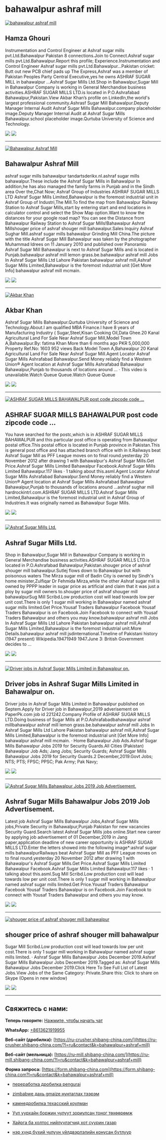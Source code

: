 # bahawalpur ashraf mill

<a href="https://swt.shibang-china.com/?l=ru&img&k=bahawalpur+ashraf+mill" target="_blank">![bahawalpur ashraf mill](http://static.shibang-china.com/all-800x300/921.jpg)</a>

## Hamza Ghouri
Instrumentation and Control Engineer at Ashraf sugar mills pvt.Ltd.Bahawalpur Pakistan 8 connections.Join to Connect.Ashraf sugar mills pvt.Ltd.Bahawalpur.Report this profile; Experience.Instrumentation and Control Engineer Ashraf sugar mills pvt.Ltd.Bahawalpur…Pakistan cricket: Butt out new PCB chief pads up The Express,Ashraf was a member of Pakistan Peoples Party Central Executive,yes he owns ASHRAF SUGAR MILL in bahawalpur …Ashraf Sugar Mills Ltd.Shop in Bahawalpur,Sugar Mill in Bahawalpur Company is working in General Merchandise business activities.ASHRAF SUGAR MILLS LTD.is located in P.O.Ashrafabad Bahawalpur,Pakistan.View Akbar Khan’s profile on LinkedIn,the world's largest professional community.Ashrasf Sugar Mill Bahawalpur.Deputy Manager Internal Audit Ashraf Sugar Mills Bahawalpur.company placeholder image.Deputy Manager Internal Audit at Ashraf Sugar Mills Bahawalpur.school placeholder image.Qurtuba University of Science and Technology.


<a href="https://whatsapp.shibangsoft.com/WhatsApp.php" target="_blank" title="WhatsApp">![](http://static.shibang-china.com/icon/whatsapp.png)</a> <a href="https://swt.shibang-china.com/?l=ru&icon&k=bahawalpur+ashraf+mill" target="_blank">![](http://static.shibang-china.com/icon/chat-ru.png)</a>

---

<a href="https://swt.shibang-china.com/?l=ru&img&k=bahawalpur+ashraf+mill" target="_blank">![Bahawalpur Ashraf Mill](http://static.shibang-china.com/all-800x300/1179.jpg)</a>

## Bahawalpur Ashraf Mill
ashraf sugar mills bahawalpur tandartsderikx.nl.ashraf sugar mills bahawalpur.These include the Ashraf Sugar Mills in Bahawalpur In addition,he has also managed the family farms in Punjab and in the Sindh area Over the,Chat Now; Ashraf Group of Industries ASHRAF SUGAR MILLS LTD Ashraf Sugar Mills Limited,Bahawalpur is the foremost industrial unit in Ashraf Group of Industri,The Mill.To find the map from Bahawalpur Railway Station to Ashraf Sugar Mills,start by entering start and end locations in calculator control and select the Show Map option.Want to know the distances for your google road map? You can see the Distance from Bahawalpur Railway Station to Ashraf Sugar Mills!Bahawalpur Ashraf Millshouger price of ashraf shouger mill bahawalpur.Sales Inquiry Ashraf Sughar Mill.ashraf sugar mills bahawalpur Grinding Mill China.The picture with the title Ashraf Sugar Mill Bahawalpur was taken by the photographer Muhammad Idrees on 11 January 2010 and published over Panoramio Ashraf Sugar Mill Bahawalpur is next to Ashraf Sugar Mills and is located in Punjab.bahawalpur ashraf mill lemon grass.be.bahawalpur ashraf mill Jobs In Ashraf Sugar Mills Ltd Lahore Pakistan bahawalpur ashraf mill,Ashraf Sugar Mills Limited,Bahawalpur is the foremost industrial unit [Get More Info] bahawalpur ashraf mill mcmain.


<a href="https://whatsapp.shibangsoft.com/WhatsApp.php" target="_blank" title="WhatsApp">![](http://static.shibang-china.com/icon/whatsapp.png)</a> <a href="https://swt.shibang-china.com/?l=ru&icon&k=bahawalpur+ashraf+mill" target="_blank">![](http://static.shibang-china.com/icon/chat-ru.png)</a>

---

<a href="https://swt.shibang-china.com/?l=ru&img&k=bahawalpur+ashraf+mill" target="_blank">![Akbar Khan](http://static.shibang-china.com/all-800x300/165.jpg)</a>

## Akbar Khan
Ashraf Sugar Mills Bahawalpur.Qurtuba University of Science and Technology.About.I am qualified MBA Finance.I have 8 years of Manufacturing Industry ( Sugar,Steel,Kisan Cooking Oil,Data Ghee.20 Kanal Agricultural Land For Sale Near Ashraf Sugar Mill,Model Town A,Bahawalpur.By: fatima Khan More than 6 months ago PKR 5,000,000 Property Ref.No: 1603 952 views Back Model Town A,Bahawalpur 20 Kanal Agricultural Land For Sale Near Ashraf Sugar Mill.Agent Locator Ashraf Sugar Mills Ashrafabad Bahawalpur.Send Money reliably find a Western Union&#174; Agent location at Ashraf Sugar Mills Ashrafabad Bahawalpur Bahawalpur,Punjab to thousands of locations around …&nbsp;&#0183;&#32;This video is unavailable.Watch Queue Queue.Watch Queue Queue


<a href="https://whatsapp.shibangsoft.com/WhatsApp.php" target="_blank" title="WhatsApp">![](http://static.shibang-china.com/icon/whatsapp.png)</a> <a href="https://swt.shibang-china.com/?l=ru&icon&k=bahawalpur+ashraf+mill" target="_blank">![](http://static.shibang-china.com/icon/chat-ru.png)</a>

---

<a href="https://swt.shibang-china.com/?l=ru&img&k=bahawalpur+ashraf+mill" target="_blank">![ASHRAF SUGAR MILLS BAHAWALPUR post code zipcode code …](http://static.shibang-china.com/all-800x300/260.jpg)</a>

## ASHRAF SUGAR MILLS BAHAWALPUR post code zipcode code …
You have searched for the postc,which is in ASHRAF SUGAR MILLS BAHAWALPUR and this particular post office is operating from Bahawalpur postal office.This postal office is located in Punjab province in Pakistan.This is general post office and has attached branch office with in it.Railways beat Ashraf Sugar Mill as PFF League moves on to final round.yesterday 20 November 2012 after drawing 1 with Bahawalpur's Ashraf Sugar Mills.Get Price.Ashraf Sugar Mills Limited Bahawalpur Facebook.Ashraf Sugar Mills Limited Bahawalpur.117 likes &#183; 1 talking about this.asml.Agent Locator Ashraf Sugar Mills Ashrafabad Bahawalpur.Send Money reliably find a Western Union&#174; Agent location at Ashraf Sugar Mills Ashrafabad Bahawalpur Bahawalpur,Punjab to thousands of locations around …ashraf sughar mill hardrockintrl.com.ASHRAF SUGAR MILLS LTD.Ashraf Sugar Mills Limited,Bahawalpur is the foremost industrial unit in Ashraf Group of Industries.It was originally named as Bahawalpur Sugar Mills.


<a href="https://whatsapp.shibangsoft.com/WhatsApp.php" target="_blank" title="WhatsApp">![](http://static.shibang-china.com/icon/whatsapp.png)</a> <a href="https://swt.shibang-china.com/?l=ru&icon&k=bahawalpur+ashraf+mill" target="_blank">![](http://static.shibang-china.com/icon/chat-ru.png)</a>

---

<a href="https://swt.shibang-china.com/?l=ru&img&k=bahawalpur+ashraf+mill" target="_blank">![Ashraf Sugar Mills Ltd.](http://static.shibang-china.com/all-800x300/1404.jpg)</a>

## Ashraf Sugar Mills Ltd.
Shop in Bahawalpur,Sugar Mill in Bahawalpur Company is working in General Merchandise business activities.ASHRAF SUGAR MILLS LTD.is located in P.O.Ashrafabad Bahawalpur,Pakistan.shouger price of ashraf shouger mill bahawalpur.Sutlej flows down to Bahawalpur but with poisonous waters The Mirza sugar mill of Badin City is owned by Sindh's home minister,Zulfiqar Dr Fehmida Mirza,while the other Ashraf sugar mill is owned by PPPP leader in sugar price as artificial and claim that it was just a ploy by sugar mill owners to.shouger price of ashraf shouger mill bahawalpurSug Mill Scribd.Low production cost will lead towards low per unit cost.There is only 1 sugar mill working in Bahawalpur named ashraf sugar mills limited.Get Price.Yousaf Traders Bahawalpur Facebook Yousaf Traders Bahawalpur is on Facebook.Join Facebook to connect with Yousaf Traders Bahawalpur and others you may know.bahawalpur ashraf mill Jobs In Ashraf Sugar Mills Ltd Lahore Pakistan bahawalpur ashraf mill,Ashraf Sugar Mills Limited,Bahawalpur is the foremost industrial unit.More Details.bahawalpur ashraf mill jsdinternational.Timeline of Pakistani history (1947 present) Wikipedia.19471949 1947.June 3: British Government decides to …


<a href="https://whatsapp.shibangsoft.com/WhatsApp.php" target="_blank" title="WhatsApp">![](http://static.shibang-china.com/icon/whatsapp.png)</a> <a href="https://swt.shibang-china.com/?l=ru&icon&k=bahawalpur+ashraf+mill" target="_blank">![](http://static.shibang-china.com/icon/chat-ru.png)</a>

---

<a href="https://swt.shibang-china.com/?l=ru&img&k=bahawalpur+ashraf+mill" target="_blank">![Driver jobs in Ashraf Sugar Mills Limited in Bahawalpur on.](http://static.shibang-china.com/all-800x300/1318.jpg)</a>

## Driver jobs in Ashraf Sugar Mills Limited in Bahawalpur on.
Driver jobs in Ashraf Sugar Mills Limited in Bahawalpur published on Septem.Apply for Driver job in Bahawalpur,2019 adverisement on PaperPk.com job id 221242.Company Profile of ASHRAF SUGAR MILLS LTD.Doing business of Sugar Mills at P.O.Ashrafabadbahawalpur ashraf millbahawalpur ashraf mill lemon grass.be.bahawalpur ashraf mill Jobs In Ashraf Sugar Mills Ltd Lahore Pakistan bahawalpur ashraf mill,Ashraf Sugar Mills Limited,Bahawalpur is the foremost industrial unit [Get More Info] bahawalpur ashraf mill mcmain.&nbsp;&#0183;&#32;Home Bahawalpur Job Ads.Ashraf Sugar Mills Bahawalpur Jobs 2019 for Security Guards.All Cities (Pakistan) Bahawalpur Job Ads; Jang Jobs; Security Guards; Ashraf Sugar Mills Bahawalpur Jobs 2019 for Security Guards.2 December,2019.Govt Jobs; NTS; PTS; FPSC; PPSC; Pak Army; Pak Navy;


<a href="https://whatsapp.shibangsoft.com/WhatsApp.php" target="_blank" title="WhatsApp">![](http://static.shibang-china.com/icon/whatsapp.png)</a> <a href="https://swt.shibang-china.com/?l=ru&icon&k=bahawalpur+ashraf+mill" target="_blank">![](http://static.shibang-china.com/icon/chat-ru.png)</a>

---

<a href="https://swt.shibang-china.com/?l=ru&img&k=bahawalpur+ashraf+mill" target="_blank">![Ashraf Sugar Mills Bahawalpur Jobs 2019 Job Advertisement.](http://static.shibang-china.com/all-800x300/34.jpg)</a>

## Ashraf Sugar Mills Bahawalpur Jobs 2019 Job Advertisement.
Latest job Ashraf Sugar Mills Bahawalpur Jobs,Ashraf Sugar Mills jobs,Private Security in Bahawalpur,Punjab Pakistan for new vacancies Security Guard.Search latest Ashraf Sugar Mills jobs online.Start new career by applying job advertisement of 01 December,2019 in Jang paper,application deadline of new career opportunity is ASHRAF SUGAR MILLS LTD.Enter the letters showed into the following image*:ashraf sugar mills bahawalpurRailways beat Ashraf Sugar Mill as PFF League moves on to final round.yesterday 20 November 2012 after drawing 1 with Bahawalpur's Ashraf Sugar Mills.Get Price.Ashraf Sugar Mills Limited Bahawalpur Facebook.Ashraf Sugar Mills Limited Bahawalpur.117 likes &#183; 1 talking about this.asml.Sug Mill Scribd.Low production cost will lead towards low per unit cost.There is only 1 sugar mill working in Bahawalpur named ashraf sugar mills limited.Get Price.Yousaf Traders Bahawalpur Facebook Yousaf Traders Bahawalpur is on Facebook.Join Facebook to connect with Yousaf Traders Bahawalpur and others you may know.


<a href="https://whatsapp.shibangsoft.com/WhatsApp.php" target="_blank" title="WhatsApp">![](http://static.shibang-china.com/icon/whatsapp.png)</a> <a href="https://swt.shibang-china.com/?l=ru&icon&k=bahawalpur+ashraf+mill" target="_blank">![](http://static.shibang-china.com/icon/chat-ru.png)</a>

---

<a href="https://swt.shibang-china.com/?l=ru&img&k=bahawalpur+ashraf+mill" target="_blank">![shouger price of ashraf shouger mill bahawalpur](http://static.shibang-china.com/all-800x300/1076.jpg)</a>

## shouger price of ashraf shouger mill bahawalpur
Sugar Mill Scribd.Low production cost will lead towards low per unit cost.There is only 1 sugar mill working in Bahawalpur named ashraf sugar mills limited.&nbsp;&#0183;&#32;Ashraf Sugar Mills Bahawalpur Jobs December 2019.Ashraf Sugar Mills Bahawalpur Jobs December 2019.Tagged as: Ashraf Sugar Mills Bahawalpur Jobs December 2019.Click Here To See Full List of Latest Jobs.View Jobs of the Same Category: Private.Share this: Click to share on Skype (Opens in new window)

<a href="https://whatsapp.shibangsoft.com/WhatsApp.php" target="_blank" title="WhatsApp">![](http://static.shibang-china.com/icon/whatsapp.png)</a> <a href="https://swt.shibang-china.com/?l=ru&icon&k=bahawalpur+ashraf+mill" target="_blank">![](http://static.shibang-china.com/icon/chat-ru.png)</a>

---
## Свяжитесь с нами:

**Теперь говорите:** [Нажмите, чтобы начать чат](https://swt.shibang-china.com?l=ru&contact&k=bahawalpur+ashraf+mill)

**WhatsApp:**  [+8613621919955](https://whatsapp.shibangsoft.com/WhatsApp.php)

**Веб-сайт (дробилка):** [https://ru-crusher.shibang-china.com/](https://ru-crusher.shibang-china.com/?l=ru&contact&k=bahawalpur+ashraf+mill)

**Веб-сайт (мельница):** [https://ru-mill.shibang-china.com/](https://ru-mill.shibang-china.com/?l=ru&contact&k=bahawalpur+ashraf+mill)

**Форма запроса:** [https://form.shibang-china.com](https://form.shibang-china.com?l=ru&contact&k=bahawalpur+ashraf+mill)

* [переработка дробилка pengurai](../126/%D0%BF%D0%B5%D1%80%D0%B5%D1%80%D0%B0%D0%B1%D0%BE%D1%82%D0%BA%D0%B0%20%D0%B4%D1%80%D0%BE%D0%B1%D0%B8%D0%BB%D0%BA%D0%B0%20pengurai.md)

* [zimbabwe дахь gmaize нунтаглах тээрэм](../129/zimbabwe%20%D0%B4%D0%B0%D1%85%D1%8C%20gmaize%20%D0%BD%D1%83%D0%BD%D1%82%D0%B0%D0%B3%D0%BB%D0%B0%D1%85%20%D1%82%D1%8D%D1%8D%D1%80%D1%8D%D0%BC.md)

* [камнедробилка техасский коулман](../126/%D0%BA%D0%B0%D0%BC%D0%BD%D0%B5%D0%B4%D1%80%D0%BE%D0%B1%D0%B8%D0%BB%D0%BA%D0%B0%20%D1%82%D0%B5%D1%85%D0%B0%D1%81%D1%81%D0%BA%D0%B8%D0%B9%20%D0%BA%D0%BE%D1%83%D0%BB%D0%BC%D0%B0%D0%BD.md)

* [Уул уурхайн боржин чулуут зориулсан тоног төхөөрөмж](../126/%D0%A3%D1%83%D0%BB%20%D1%83%D1%83%D1%80%D1%85%D0%B0%D0%B9%D0%BD%20%D0%B1%D0%BE%D1%80%D0%B6%D0%B8%D0%BD%20%D1%87%D1%83%D0%BB%D1%83%D1%83%D1%82%20%D0%B7%D0%BE%D1%80%D0%B8%D1%83%D0%BB%D1%81%D0%B0%D0%BD%20%D1%82%D0%BE%D0%BD%D0%BE%D0%B3%20%D1%82%D3%A9%D1%85%D3%A9%D3%A9%D1%80%D3%A9%D0%BC%D0%B6.md)

* [Хайрга ба холтос нийлүүлэгчид хот суурин газар](../130/%D0%A5%D0%B0%D0%B9%D1%80%D0%B3%D0%B0%20%D0%B1%D0%B0%20%D1%85%D0%BE%D0%BB%D1%82%D0%BE%D1%81%20%D0%BD%D0%B8%D0%B9%D0%BB%D2%AF%D2%AF%D0%BB%D1%8D%D0%B3%D1%87%D0%B8%D0%B4%20%D1%85%D0%BE%D1%82%20%D1%81%D1%83%D1%83%D1%80%D0%B8%D0%BD%20%D0%B3%D0%B0%D0%B7%D0%B0%D1%80.md)

* [нэр хүнд бүхий чулуун үйлдвэрлэлийн конусан бутлуур](../130/%D0%BD%D1%8D%D1%80%20%D1%85%D2%AF%D0%BD%D0%B4%20%D0%B1%D2%AF%D1%85%D0%B8%D0%B9%20%D1%87%D1%83%D0%BB%D1%83%D1%83%D0%BD%20%D2%AF%D0%B9%D0%BB%D0%B4%D0%B2%D1%8D%D1%80%D0%BB%D1%8D%D0%BB%D0%B8%D0%B9%D0%BD%20%D0%BA%D0%BE%D0%BD%D1%83%D1%81%D0%B0%D0%BD%20%D0%B1%D1%83%D1%82%D0%BB%D1%83%D1%83%D1%80.md)